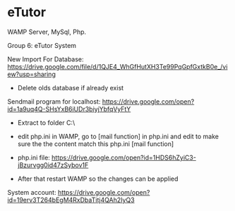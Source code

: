 # eTutor
WAMP Server, MySql, Php.

Group 6: eTutor System

New Import For Database: https://drive.google.com/file/d/1QJE4_WhGfHutXH3Te99PqGpfGxtkB0e_/view?usp=sharing

- Delete olds database if already exist

Sendmail program for localhost: https://drive.google.com/open?id=1a9uq4Q-SHsYxB6iUDr3biyjYbfqVyFtY

- Extract to folder C:\

- edit php.ini in WAMP, go to [mail function] in php.ini and edit to make sure the the content match this php.ini [mail function]

- php.ini file: https://drive.google.com/open?id=1HDS6hZyiC3-jBzurvgg0id47zSybov1F

- After that restart WAMP so the changes can be applied

System account: https://drive.google.com/open?id=19erv3T264bEgM4RxDbaTitj4QAh2IyQ3


